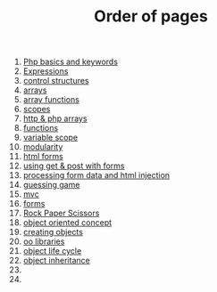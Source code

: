 <header>
    <h1> Order of pages </h1>
</header>
<nav>
    <ol>
        <li><a href="">Php basics and keywords</a></li>
        <li><a href="">Expressions</a></li>
        <li><a href="">control structures</a></li>
        <li><a href="arrays.php">arrays</a></li>
        <li><a href="arrayFunctions.php">array functions</a></li>
        <li><a href="scopes.php">scopes</a>
        </li>
        <li><a href="">http & php arrays</a></li>
        <li><a href="functions.php">functions</a></li>
        <li><a href="">variable scope</a></li>
        <li><a href="">modularity</a></li>
        <li><a href="htmlForms.php">html forms </a></li>
        <li><a href="http&php$_get.php">using get & post with forms</a></li>
        <li><a href="formData&HTMLInjection.php">processing form data and html injection</a></li>
        <li><a href="courseraTests/GuessingGame/">guessing game</a></li>
        <li><a href="mvc.php">mvc</a></li>
        <li><a href="">forms</a></li>
        <li><a href="courseraTests/rock_paper_scissors/">Rock Paper Scissors</a></li>
        <li><a href="ObjectOriented.php">object oriented concept</a></li>
        <li><a href="">creating objects</a></li>
        <li><a href="ObjectOrientedLibraries.php">oo libraries</a></li>
        <li><a href="ObjectLifeCycle.php">object life cycle</a></li>
        <li><a href="inheritence.php">object inheritance</a></li>
        <li><a href=""></a></li>
        <li><a href=""></a></li>
    </ol>
</nav>
<main>

</main>
<footer>

</footer>